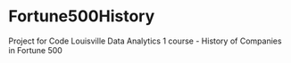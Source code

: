 # Fortune500History
Project for Code Louisville Data Analytics 1 course - History of Companies in Fortune 500

